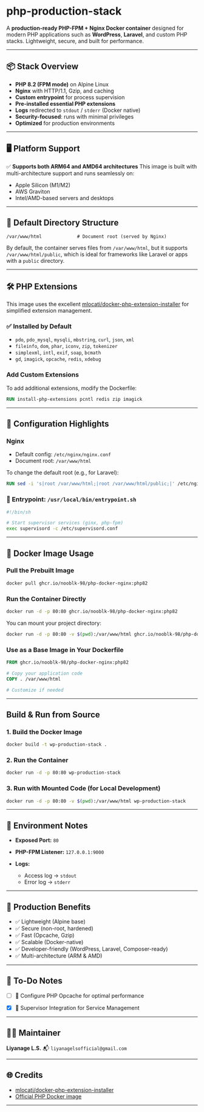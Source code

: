 

# php-production-stack

A **production-ready PHP-FPM + Nginx Docker container** designed for modern PHP applications such as **WordPress**, **Laravel**, and custom PHP stacks. Lightweight, secure, and built for performance.

---

## 📦 Stack Overview

* **PHP 8.2 (FPM mode)** on Alpine Linux
* **Nginx** with HTTP/1.1, Gzip, and caching
* **Custom entrypoint** for process supervision
* **Pre-installed essential PHP extensions**
* **Logs** redirected to `stdout` / `stderr` (Docker native)
* **Security-focused**: runs with minimal privileges
* **Optimized** for production environments

---

## 🖥️ Platform Support

✅ **Supports both ARM64 and AMD64 architectures**
This image is built with multi-architecture support and runs seamlessly on:

* Apple Silicon (M1/M2)
* AWS Graviton
* Intel/AMD-based servers and desktops

---

## 📁 Default Directory Structure

```text
/var/www/html             # Document root (served by Nginx)
```

By default, the container serves files from `/var/www/html`, but it supports `/var/www/html/public`, which is ideal for frameworks like Laravel or apps with a `public` directory.

---

## 🛠 PHP Extensions

This image uses the excellent [mlocati/docker-php-extension-installer](https://github.com/mlocati/docker-php-extension-installer) for simplified extension management.

### ✅ Installed by Default

* `pdo`, `pdo_mysql`, `mysqli`, `mbstring`, `curl`, `json`, `xml`
* `fileinfo`, `dom`, `phar`, `iconv`, `zip`, `tokenizer`
* `simplexml`, `intl`, `exif`, `soap`, `bcmath`
* `gd`, `imagick`, `opcache`, `redis`, `xdebug`

### Add Custom Extensions

To add additional extensions, modify the Dockerfile:

```Dockerfile
RUN install-php-extensions pcntl redis zip imagick
```

---

## 🔧 Configuration Highlights

###  Nginx

* Default config: `/etc/nginx/nginx.conf`
* Document root: `/var/www/html`

To change the default root (e.g., for Laravel):

```Dockerfile
RUN sed -i 's|root /var/www/html;|root /var/www/html/public;|' /etc/nginx/nginx.conf
```

### 🔧 Entrypoint: `/usr/local/bin/entrypoint.sh`

```sh
#!/bin/sh

# Start supervisor services (ginx, php-fpm)
exec supervisord -c /etc/supervisord.conf
```

---

## 🐳 Docker Image Usage

### Pull the Prebuilt Image

```bash
docker pull ghcr.io/nooblk-98/php-docker-nginx:php82
```

### Run the Container Directly

```bash
docker run -d -p 80:80 ghcr.io/nooblk-98/php-docker-nginx:php82
```

You can mount your project directory:

```bash
docker run -d -p 80:80 -v $(pwd):/var/www/html ghcr.io/nooblk-98/php-docker-nginx:php82
```

### Use as a Base Image in Your Dockerfile

```Dockerfile
FROM ghcr.io/nooblk-98/php-docker-nginx:php82

# Copy your application code
COPY . /var/www/html

# Customize if needed
```

---

## Build & Run from Source

### 1. Build the Docker Image

```bash
docker build -t wp-production-stack .
```

### 2. Run the Container

```bash
docker run -d -p 80:80 wp-production-stack
```

### 3. Run with Mounted Code (for Local Development)

```bash
docker run -d -p 80:80 -v $(pwd):/var/www/html wp-production-stack
```

---

## 🔧 Environment Notes

* **Exposed Port:** `80`
* **PHP-FPM Listener:** `127.0.0.1:9000`
* **Logs:**

  * Access log → `stdout`
  * Error log → `stderr`

---

## 🔧 Production Benefits

- ✅ Lightweight (Alpine base)  
- ✅ Secure (non-root, hardened)  
- ✅ Fast (Opcache, Gzip)  
- ✅ Scalable (Docker-native)  
- ✅ Developer-friendly (WordPress, Laravel, Composer-ready)  
- ✅ Multi-architecture (ARM & AMD)

---


## 📝 To-Do Notes

* [ ] 📁 Configure PHP Opcache for optimal performance

* [x] 📁 Supervisor Integration for Service Management

---

## 👨‍💻 Maintainer

**Liyanage L.S.**
📬 `liyanagelsofficial@gmail.com`

---



## 🌐 Credits

* [mlocati/docker-php-extension-installer](https://github.com/mlocati/docker-php-extension-installer)
* [Official PHP Docker image](https://hub.docker.com/_/php)
---
